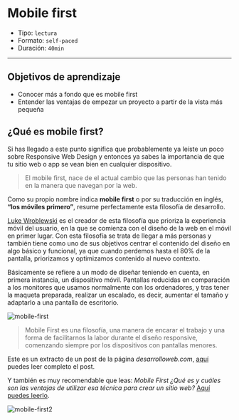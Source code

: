 # Mobile first

- Tipo: `lectura`
- Formato: `self-paced`
- Duración: `40min`

***

## Objetivos de aprendizaje

- Conocer más a fondo que es mobile first
- Entender las ventajas de empezar un proyecto a partir de la vista más pequeña

## ¿Qué es mobile first?

Si has llegado a este punto significa que probablemente ya leíste un poco sobre
Responsive Web Design y entonces ya sabes la importancia de que tu sitio
web o app se vean bien en cualquier dispositivo.

> El mobile first, nace de el actual cambio que las personas han tenido en la
> manera que navegan por la web.

Como su propio nombre indica **mobile first** o por su traducción en inglés,
**“los móviles primero”**, resume perfectamente esta filosofía de desarrollo.

[Luke Wroblewski](https://www.lukew.com) es el creador de esta filosofía que
prioriza la experiencia móvil del usuario, en la que se comienza con el diseño
de la web en el móvil en primer lugar. Con esta filosofía se trata de llegar a
más personas y también tiene como uno de sus objetivos centrar el contenido
del diseño en algo básico y funcional, ya que cuando perdemos hasta el 80% de
la pantalla, priorizamos y optimizamos contenido al nuevo contexto.

Básicamente se refiere a un modo de diseñar teniendo en cuenta, en primera
instancia, un dispositivo móvil. Pantallas reducidas en comparación a los
monitores que usamos normalmente con los ordenadores, y tras tener la maqueta
preparada,  realizar un escalado, es decir, aumentar el tamaño y adaptarlo a
una pantalla de escritorio.

![mobile-first](https://www.mediaclick.es/wp-content/uploads/2013/03/mobile-first-web.jpg)

> Mobile First es una filosofía, una manera de encarar el trabajo y una forma
> de facilitarnos la labor durante el diseño responsive, comenzando siempre por
> los dispositivos con pantallas menores.


Este es un extracto de un post de la página _desarrolloweb.com_,
[aquí](https://desarrolloweb.com/articulos/mobile-first-responsive.html)
puedes leer completo el post.

Y también es muy recomendable que leas: _Mobile First ¿Qué es y cuáles son las
ventajas de utilizar esa técnica para crear un sitio web?_
[Aquí puedes leerlo](https://www.hostgator.mx/blog/mobile-first/).

![mobile-first2](http://www.initcoms.com/blog/wp-content/uploads/2017/04/14955251486_67b5880508_c-e1493291308968.jpg)
